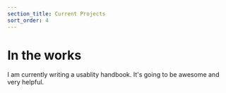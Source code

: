```yaml
---
section_title: Current Projects
sort_order: 4
---
```


# In the works

I am currently writing a usablity handbook. It's going to be awesome and very helpful. 
